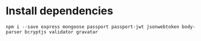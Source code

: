 # Install dependencies

`npm i --save express mongoose passport passport-jwt jsonwebtoken body-parser bcryptjs validator gravatar`
